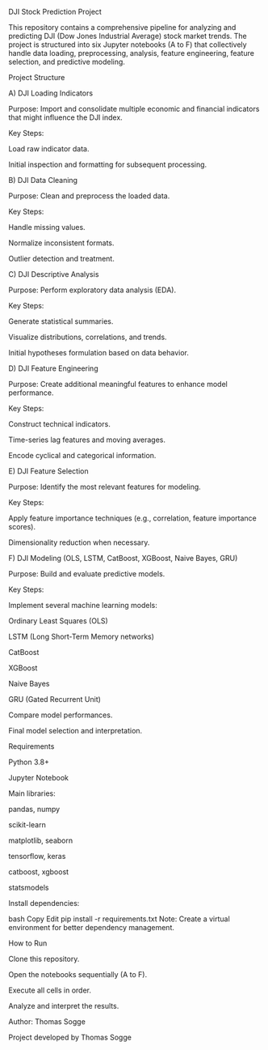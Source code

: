 DJI Stock Prediction Project

This repository contains a comprehensive pipeline for analyzing and predicting DJI (Dow Jones Industrial Average) stock market trends. The project is structured into six Jupyter notebooks (A to F) that collectively handle data loading, preprocessing, analysis, feature engineering, feature selection, and predictive modeling.

Project Structure

A) DJI Loading Indicators

  Purpose: Import and consolidate multiple economic and financial indicators that might influence the DJI index.
  
  Key Steps:
  
  Load raw indicator data.
  
  Initial inspection and formatting for subsequent processing.

B) DJI Data Cleaning

  Purpose: Clean and preprocess the loaded data.
  
  Key Steps:
  
  Handle missing values.
  
  Normalize inconsistent formats.
  
  Outlier detection and treatment.

C) DJI Descriptive Analysis

  Purpose: Perform exploratory data analysis (EDA).
  
  Key Steps:
  
  Generate statistical summaries.
  
  Visualize distributions, correlations, and trends.
  
  Initial hypotheses formulation based on data behavior.

D) DJI Feature Engineering

  Purpose: Create additional meaningful features to enhance model performance.
  
  Key Steps:
  
  Construct technical indicators.
  
  Time-series lag features and moving averages.
  
  Encode cyclical and categorical information.

E) DJI Feature Selection

  Purpose: Identify the most relevant features for modeling.
  
  Key Steps:
  
  Apply feature importance techniques (e.g., correlation, feature importance scores).
  
  Dimensionality reduction when necessary.

F) DJI Modeling (OLS, LSTM, CatBoost, XGBoost, Naive Bayes, GRU)

  Purpose: Build and evaluate predictive models.
  
  Key Steps:
  
  Implement several machine learning models:
  
  Ordinary Least Squares (OLS)
  
  LSTM (Long Short-Term Memory networks)
  
  CatBoost
  
  XGBoost
  
  Naive Bayes
  
  GRU (Gated Recurrent Unit)
  
  Compare model performances.
  
  Final model selection and interpretation.

Requirements

  Python 3.8+
  
  Jupyter Notebook
  
  Main libraries:
  
  pandas, numpy
  
  scikit-learn
  
  matplotlib, seaborn
  
  tensorflow, keras
  
  catboost, xgboost
  
  statsmodels

Install dependencies:
  
  bash
  Copy
  Edit
  pip install -r requirements.txt
  Note: Create a virtual environment for better dependency management.

How to Run

  Clone this repository.
  
  Open the notebooks sequentially (A to F).
  
  Execute all cells in order.
  
  Analyze and interpret the results.

Author: Thomas Sogge

Project developed by Thomas Sogge










